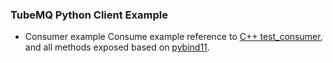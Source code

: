 ### TubeMQ Python Client Example
- Consumer example
Consume example reference to [C++ test_consumer](https://github.com/apache/incubator-tubemq/tree/master/tubemq-client-twins/tubemq-client-cpp/example/consumer), 
and all methods exposed based on [pybind11](https://pybind11.readthedocs.io/en/stable/basics.html).